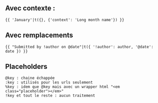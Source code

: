 ## Avec contexte :

    {{ 'January'|t({}, {'context': 'Long month name'}) }}

## Avec remplacements

    {{ "Submitted by !author on @date"|t({ '!author': author, '@date': date }) }}

## Placeholders

    @key : chaine échappée
    :key : utilisés pour les urls seulement
    %key : idem que @key mais avec un wrapper html "<em class="placeholder"></em>"
    !key et tout le reste : aucun traitement
